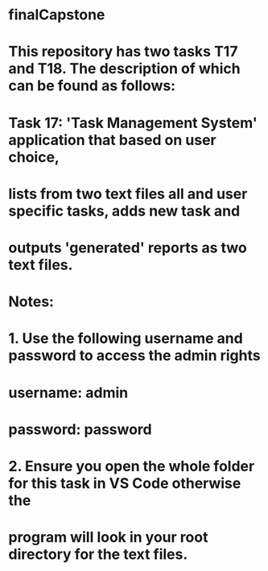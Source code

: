 # finalCapstone
# This repository has two tasks T17 and T18. The description of which can be found as follows:

# Task 17: 'Task Management System' application that based on user choice, 
# lists from two text files all and user specific tasks, adds new task and 
# outputs 'generated' reports as two text files.

# Notes: 
# 1. Use the following username and password to access the admin rights 
# username: admin
# password: password
# 2. Ensure you open the whole folder for this task in VS Code otherwise the 
# program will look in your root directory for the text files.

